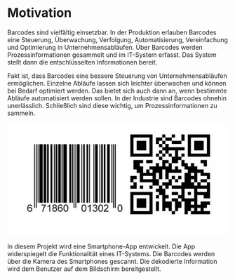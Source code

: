 # Motivation

Barcodes sind vielfältig einsetzbar. In der Produktion erlauben Barcodes eine Steuerung, Überwachung, Verfolgung, Automatisierung, Vereinfachung und Optimierung in Unternehmensabläufen. Über Barcodes werden Prozessinformationen gesammelt und im IT-System erfasst. Das System stellt dann die entschlüsselten Informationen bereit.

Fakt ist, dass Barcodes eine bessere Steuerung von Unternehmensabläufen ermöglichen. Einzelne Abläufe lassen sich leichter überwachen und können bei Bedarf optimiert werden. Das bietet sich auch dann an, wenn bestimmte Abläufe automatisiert werden sollen. In der Industrie sind Barcodes ohnehin unerlässlich. Schließlich sind diese wichtig, um Prozessinformationen zu sammeln.

![Barcode und QR Code](Images/barcode_qr_code.png)

In diesem Projekt wird eine Smartphone-App entwickelt. Die App widerspiegelt die Funktionalität eines IT-Systems. Die Barcodes werden über die Kamera des Smartphones gescannt. Die dekodierte Information wird dem Benutzer auf dem Bildschirm bereitgestellt.